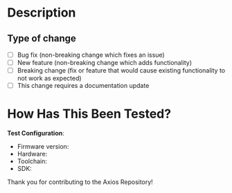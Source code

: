 # Description

<!-- Please include a summary of the changes and the related issue. Please also include context and any dependencies required for this change. -->

## Type of change

- [ ] Bug fix (non-breaking change which fixes an issue)
- [ ] New feature (non-breaking change which adds functionality)
- [ ] Breaking change (fix or feature that would cause existing functionality to not work as expected)
- [ ] This change requires a documentation update

# How Has This Been Tested?

<!-- Please describe the tests that you ran to verify your changes. Provide instructions so we can reproduce. Please also list any relevant details for your test configuration -->

**Test Configuration**:
* Firmware version:
* Hardware:
* Toolchain:
* SDK:

Thank you for contributing to the Axios Repository!
